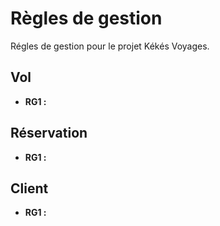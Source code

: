 # Règles de gestion

Régles de gestion pour le projet Kékés Voyages.

## Vol

- **RG1 :**

## Réservation

- **RG1 :**

## Client

- **RG1 :**
